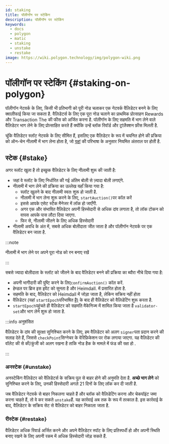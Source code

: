 ```yaml
---
id: staking
title: पॉलीगॉन पर स्टेकिंग
description: पॉलीगॉन पर स्टेकिंग
keywords:
  - docs
  - polygon
  - matic
  - staking
  - unstake
  - restake
image: https://wiki.polygon.technology/img/polygon-wiki.png
---
```


# पॉलीगॉन पर स्टेकिंग {#staking-on-polygon}

पॉलीगॉन नेटवर्क के लिए, किसी भी प्रतिभागी को पूरी नोड चलाकर एक नेटवर्क वैलिडेटर बनने के लिए क्वालीफाई किया जा सकता है. वैलिडेटर्स के लिए एक पूरा नोड चलाने का प्राथमिक प्रोत्साहन Rewards और Transaction The की फीस को अर्जित करना है. पॉलीगॉन के लिए सहमति में भाग लेने वाले वैलिडेटर भाग लेने के लिए प्रोत्साहित करते हैं क्योंकि उन्हें ब्लॉक रिवॉर्ड और ट्रांज़ैक्शन फ़ीस मिलती है.

चूंकि वैलिडेटर स्लॉट नेटवर्क के लिए सीमित हैं, इसलिए एक वैलिडेटर के रूप में चयनित होने की प्रक्रिया को ऑन-चेन नीलामी में भाग लेना होता है, जो [यहां](https://www.notion.so/maticnetwork/State-of-Staking-03e983ed9cc6470a9e8aee47d51f0d14#a55fbd158b7d4aa89648a4e3b68ac716) की परिभाषा के अनुसार नियमित अंतराल पर होती है.

## स्टेक {#stake}

अगर स्लॉट खुला है तो इच्छुक वैलिडेटर के लिए नीलामी शुरू की जाती है:

- जहां वे स्लॉट के लिए निर्धारित की गई अंतिम बोली से ज़्यादा बोली लगाएंगे.
- नीलामी में भाग लेने की प्रक्रिया का उल्लेख यहाँ किया गया है:
    - स्लॉट खुलने के बाद नीलामी स्वतः शुरू हो जाती है.
    - नीलामी में भाग लेना शुरू करने के लिए, `startAuction()`पर कॉल करें
    - इससे आपके एसेट स्टैक मैनेजर में लॉक हो जाएँगी.
    - अगर एक और संभावित वैलिडेटर अपनी हिस्सेदारी से अधिक दांव लगाता है, तो लॉक टोकन को वापस आपके पास लौटा दिया जाएगा.
    - फिर से, नीलामी जीतने के लिए अधिक हिस्सेदारी
- नीलामी अवधि के अंत में, सबसे अधिक बोलीदाता जीत जाता है और पॉलीगॉन नेटवर्क पर एक वैलिडेटर बन जाता है.

:::note

नीलामी में भाग लेने पर अपने पूरा नोड को रन बनाए रखें

:::

सबसे ज्यादा बोलीदाता के स्लॉट को जीतने के बाद वैलिडेटर बनने की प्रक्रिया का ब्यौरा नीचे दिया गया है:

- अपनी भागीदारी की पुष्टि करने के लिए`confirmAuction()` कॉल करें.
- हेम्डल पर ब्रिज इस इवेंट को सुनता है और Heimdall. में प्रसारित होता है.
- सहमति के बाद, वैलिडेटर को Heimdall में जोड़ा जाता है, लेकिन सक्रिय नहीं होता
- वैलिडेटर (यहां `startEpoch`परिभाषित [है)](https://www.notion.so/maticnetwork/State-of-Staking-03e983ed9cc6470a9e8aee47d51f0d14#c1c3456813dd4b5caade4ed550f81187) के बाद ही वैलिडेटर को वैलिडेटिंग शुरू करता है.
- `startEpoch`पहुंचते ही वैलिडेटर को सहमति मैकेनिज्म में शामिल किया जाता है `validator-set`और भाग लेने शुरू हो जाता है.

:::info अनुशंसित

वैलिडेटर के दांव की सुरक्षा सुनिश्चित करने के लिए, हम वैलिडेटर को अलग `signer`पता प्रदान करने की सलाह देते हैं, जिससे `checkPoint`सिग्नेचर के वेरिफ़िकेशन पर रोक लगाया जाएगा. यह वैलिडेटर की वॉलेट की से की/कुंजी को अलग रखना है ताकि नोड हैक के मामले में फंड की रक्षा हो .

:::

### अनस्टेक {#unstake}

अनस्टेकिंग वैलिडेटर को वैलिडेटर्स के सक्रिय पूल से बाहर होने की अनुमति देता है. **अच्छे भाग लेने** को सुनिश्चित करने के लिए, उनकी हिस्सेदारी अगले 21 दिनों के लिए लॉक कर दी जाती है.

जब वैलिडेटर नेटवर्क से बाहर निकलना चाहते हैं और ब्लॉक को वैलिडेटिंग करना और चेकपॉइंट जमा करना चाहते हैं, तो वे कर सकते `unstake`हैं. यह कार्रवाई अब तक के रूप में तत्काल है. इस कार्रवाई के बाद, वैलिडेटर के सक्रिय सेट से वैलिडेटर को बाहर निकाला जाता है.

### रीस्टेक {#restake}

वैलिडेटर अधिक रिवार्ड अर्जित करने और अपने वैलिडेटर स्पॉट के लिए प्रतिस्पर्धी हो और अपनी स्थिति बनाए रखने के लिए अपनी रकम में अधिक हिस्सेदारी जोड़ सकते हैं.
